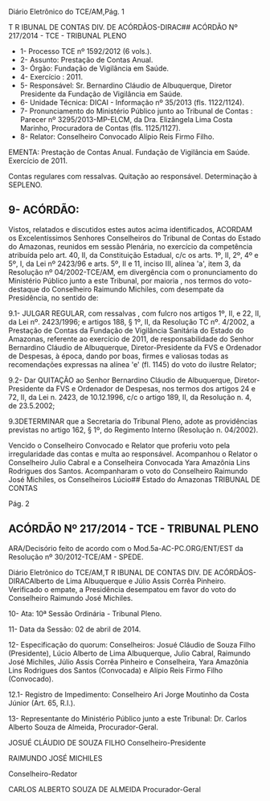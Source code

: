 Diário Eletrônico do TCE/AM,Pág. 1

T R IBUNAL DE CONTAS DIV. DE ACÓRDÃOS-DIRAC## ACÓRDÃO Nº 217/2014 - TCE - TRIBUNAL PLENO

- 1- Processo TCE nº 1592/2012 (6 vols.).
- 2- Assunto: Prestação de Contas Anual.
- 3- Órgão: Fundação de Vigilância em Saúde.
- 4- Exercício : 2011.
- 5- Responsável: Sr. Bernardino Cláudio de Albuquerque, Diretor Presidente da Fundação de Vigilância em Saúde.
- 6- Unidade Técnica: DICAI - Informação nº 35/2013 (fls. 1122/1124).
- 7-  Pronunciamento  do  Ministério  Público  junto  ao  Tribunal  de  Contas :  Parecer  nº 3295/2013-MP-ELCM, da Dra. Elizângela Lima Costa Marinho, Procuradora de Contas (fls. 1125/1127).
- 8- Relator: Conselheiro Convocado Alípio Reis Firmo Filho.

EMENTA: Prestação de Contas Anual. Fundação de Vigilância em Saúde. Exercício de 2011.

Contas  regulares  com  ressalvas.  Quitação ao responsável. Determinação à SEPLENO.

## 9- ACÓRDÃO:

Vistos, relatados e discutidos estes autos acima identificados,  ACORDAM os Excelentíssimos  Senhores  Conselheiros do Tribunal de Contas do Estado do Amazonas, reunidos em sessão Plenária, no exercício da competência atribuída pelo  art. 40, II, da Constituição Estadual, c/c os arts. 1º, II, 2º, 4º e 5º, I, da Lei nº 2423/96 e arts. 5º, II  e  11,  inciso  III,  alínea  'a',  item  3,  da  Resolução  nº  04/2002-TCE/AM, em divergência com o pronunciamento do Ministério Público junto a este Tribunal, por maioria , nos termos do voto-destaque do Conselheiro Raimundo Michiles, com desempate da Presidência, no sentido de:

9.1- JULGAR REGULAR, com ressalvas ,  com fulcro nos artigos 1º, II,  e 22,  II,  da  Lei  nº.  2423/1996;  e  artigos  188,  §  1º,  II,  da  Resolução  TC  nº.  4/2002,  a Prestação  de  Contas  da  Fundação  de  Vigilância  Sanitária  do  Estado  do  Amazonas, referente ao exercício de 2011, de responsabilidade do Senhor Bernardino Cláudio de Albuquerque, Diretor-Presidente da FVS e Ordenador de Despesas, à época, dando por boas, firmes e valiosas todas as recomendações expressas na alínea 'e' (fl. 1145) do voto do ilustre Relator;

9.2-  Dar  QUITAÇÃO ao  Senhor Bernardino  Cláudio  de  Albuquerque, Diretor-Presidente da FVS e Ordenador de Despesas, nos termos dos artigos 24 e 72, II, da Lei n. 2423, de 10.12.1996, c/c o artigo 189, II, da Resolução n. 4, de 23.5.2002;

9.3DETERMINAR que a Secretaria do Tribunal Pleno, adote as providências previstas no artigo 162, § 1º, do Regimento Interno (Resolução n. 04/2002).

Vencido  o  Conselheiro  Convocado  e  Relator que  proferiu voto pela irregularidade das contas e multa ao  responsável. Acompanhou o Relator o Conselheiro Julio  Cabral  e  a  Conselheira  Convocada  Yara  Amazônia  Lins  Rodrigues  dos  Santos. Acompanharam  o voto  do  Conselheiro  Raimundo  José Michiles,  os  Conselheiros  Lúcio## Estado do Amazonas TRIBUNAL DE CONTAS

Pág. 2

## ACÓRDÃO Nº 217/2014 - TCE - TRIBUNAL PLENO

ARA/Decisório feito de acordo com o Mod.5a-AC-PC.ORG/ENT/EST da Resolução nº 30/2012-TCE/AM - SPEDE.

Diário Eletrônico do TCE/AM,T R IBUNAL DE CONTAS DIV. DE ACÓRDÃOS-DIRACAlberto  de  Lima  Albuquerque  e  Júlio  Assis  Corrêa  Pinheiro.  Verificado  o  empate,  a Presidência desempatou em favor do voto do Conselheiro Raimundo José Michiles.

10- Ata: 10ª Sessão Ordinária - Tribunal Pleno.

11- Data da Sessão: 02 de abril de 2014.

12- Especificação do quorum: Conselheiros: Josué Cláudio de Souza Filho (Presidente), Lúcio  Alberto  de  Lima  Albuquerque,  Julio  Cabral,  Raimundo  José  Michiles,  Júlio  Assis Corrêa Pinheiro e Conselheira, Yara Amazônia Lins Rodrigues dos Santos (Convocada) e Alípio Reis Firmo Filho (Convocado).

12.1- Registro de Impedimento: Conselheiro Ari Jorge Moutinho da Costa Júnior (Art. 65, R.I.).

13-  Representante  do  Ministério  Público  junto  a  este  Tribunal: Dr. Carlos  Alberto Souza de Almeida, Procurador-Geral.

JOSUÉ CLÁUDIO DE SOUZA FILHO Conselheiro-Presidente

RAIMUNDO JOSÉ MICHILES

Conselheiro-Redator

CARLOS ALBERTO SOUZA DE ALMEIDA Procurador-Geral